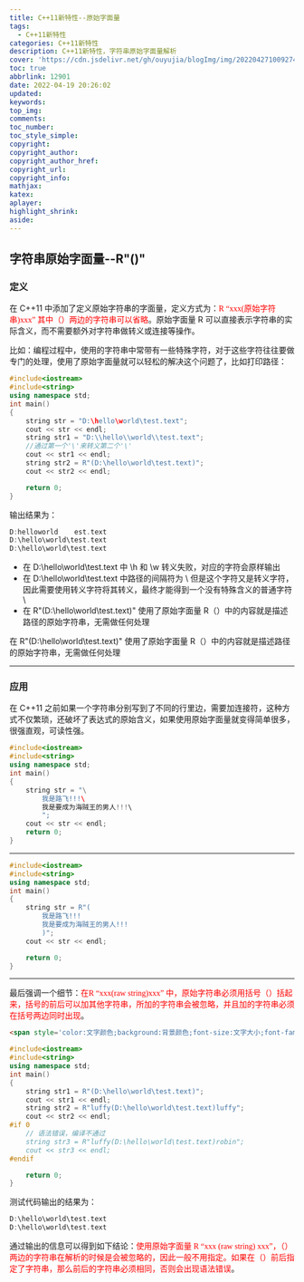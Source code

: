 ```yaml
---
title: C++11新特性--原始字面量
tags:
  - C++11新特性
categories: C++11新特性
description: C++11新特性，字符串原始字面量解析
cover: 'https://cdn.jsdelivr.net/gh/ouyujia/blogImg/img/202204271009274.jpg'
toc: true
abbrlink: 12901
date: 2022-04-19 20:26:02
updated:
keywords:
top_img:
comments:
toc_number:
toc_style_simple:
copyright:
copyright_author:
copyright_author_href:
copyright_url:
copyright_info:
mathjax:
katex:
aplayer:
highlight_shrink:
aside:
---
```


## 字符串原始字面量--R"()"

### 定义

在 C++11 中添加了定义原始字符串的字面量，定义方式为：<span style='color:red;background:背景颜色;font-size:文字大小;font-family:字体;'>R “xxx(原始字符串)xxx” 其中（）两边的字符串可以省略</span>。原始字面量 R 可以直接表示字符串的实际含义，而不需要额外对字符串做转义或连接等操作。

比如：编程过程中，使用的字符串中常带有一些特殊字符，对于这些字符往往要做专门的处理，使用了原始字面量就可以轻松的解决这个问题了，比如打印路径：

```c++
#include<iostream>
#include<string>
using namespace std;
int main()
{
    string str = "D:\hello\world\test.text";
    cout << str << endl;
    string str1 = "D:\\hello\\world\\test.text";
    //通过第一个'\'来转义第二个'\'
    cout << str1 << endl;
    string str2 = R"(D:\hello\world\test.text)";
    cout << str2 << endl;

    return 0;
}
```



输出结果为：

``` C++
D:helloworld    est.text
D:\hello\world\test.text
D:\hello\world\test.text
```

+ 在 D:\hello\world\test.text 中 \h 和 \w 转义失败，对应的字符会原样输出
+ 在 D:\\hello\\world\\test.text 中路径的间隔符为 \ 但是这个字符又是转义字符，因此需要使用转义字符将其转义，最终才能得到一个没有特殊含义的普通字符 \
+ 在 R"(D:\hello\world\test.text)" 使用了原始字面量 R（）中的内容就是描述路径的原始字符串，无需做任何处理

在 R"(D:\hello\world\test.text)" 使用了原始字面量 R（）中的内容就是描述路径的原始字符串，无需做任何处理

---

### 应用

在 C++11 之前如果一个字符串分别写到了不同的行里边，需要加连接符，这种方式不仅繁琐，还破坏了表达式的原始含义，如果使用原始字面量就变得简单很多，很强直观，可读性强。

```C++
#include<iostream>
#include<string>
using namespace std;
int main()
{
    string str = "\
		我是路飞!!!\ 
        我是要成为海贼王的男人!!!\
        ";
    cout << str << endl;
    return 0;
}
```





---

```C++
#include<iostream>
#include<string>
using namespace std;
int main()
{
    string str = R"(
        我是路飞!!!
        我是要成为海贼王的男人!!!
        )";
    cout << str << endl;

    return 0;
}
```

---

最后强调一个细节：<span style='color:red;background:背景颜色;font-size:文字大小;font-family:字体;'>在R “xxx(raw string)xxx” 中，原始字符串必须用括号（）括起来，括号的前后可以加其他字符串，所加的字符串会被忽略，并且加的字符串必须在括号两边同时出现</span>。

```markdown
<span style='color:文字颜色;background:背景颜色;font-size:文字大小;font-family:字体;'>文字</span>
```



```C++
#include<iostream>
#include<string>
using namespace std;
int main()
{
    string str1 = R"(D:\hello\world\test.text)";
    cout << str1 << endl;
    string str2 = R"luffy(D:\hello\world\test.text)luffy";
    cout << str2 << endl;
#if 0
    // 语法错误，编译不通过
    string str3 = R"luffy(D:\hello\world\test.text)robin";	
    cout << str3 << endl;
#endif

    return 0;
}
```



测试代码输出的结果为：

```C++
D:\hello\world\test.text
D:\hello\world\test.text
```

通过输出的信息可以得到如下结论：<span style='color:red;background:背景颜色;font-size:文字大小;font-family:字体;'>使用原始字面量 R “xxx (raw string) xxx”，（）两边的字符串在解析的时候是会被忽略的，因此一般不用指定。如果在（）前后指定了字符串，那么前后的字符串必须相同，否则会出现语法错误</span>。



